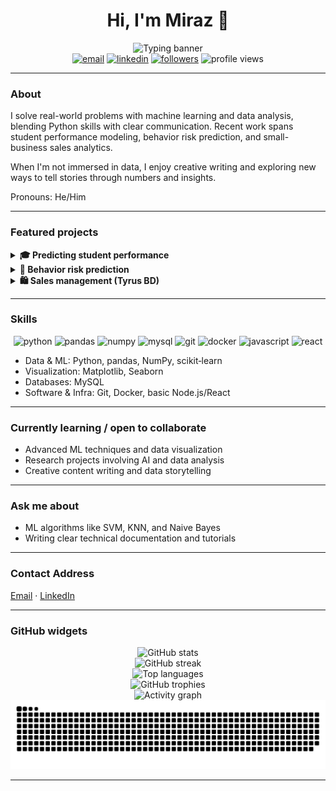 
<h1 align="center">Hi, I'm Miraz 👋</h1>

<div align="center">
  <img src="https://readme-typing-svg.herokuapp.com?font=Fira+Code&weight=600&size=26&duration=2500&pause=800&color=00D1B2&center=true&vCenter=true&width=650&lines=Data+Enthusiast+%F0%9F%8C%8D;Aspiring+Data+Scientist+%F0%9F%A7%AA;Creative+Content+Writer+%F0%9F%93%9D;Always+learning%2C+always+building+%F0%9F%9A%80" alt="Typing banner" />
</div>

<div align="center">
  <a href="mailto:22203246@iubat.edu"><img src="https://img.shields.io/badge/Email-22203246%40iubat.edu-red?style=for-the-badge&logo=gmail&logoColor=white" alt="email" /></a>
  <a href="https://www.linkedin.com/in/mdabdullahibneaziz/"><img src="https://img.shields.io/badge/LinkedIn-Connect-blue?style=for-the-badge&logo=linkedin" alt="linkedin" /></a>
  <a href="https://github.com/AbdullahIbneAziz?tab=followers"><img src="https://img.shields.io/github/followers/AbdullahIbneAziz?label=Follow&style=for-the-badge" alt="followers" /></a>
  <img src="https://komarev.com/ghpvc/?username=AbdullahIbneAziz&style=for-the-badge&color=blueviolet" alt="profile views" />
</div>

---

### About

I solve real-world problems with machine learning and data analysis, blending Python skills with clear communication. Recent work spans student performance modeling, behavior risk prediction, and small-business sales analytics.

When I'm not immersed in data, I enjoy creative writing and exploring new ways to tell stories through numbers and insights.

Pronouns: He/Him

---

### Featured projects

<details>
<summary><b>🎓 Predicting student performance</b></summary>

- Built ML models to identify key success factors (e.g., study patterns, attendance) and surface actionable insights.
- Stack: Python, pandas, scikit‑learn, matplotlib
</details>

<details>
<summary><b>🧠 Behavior risk prediction</b></summary>

- Modeled behavioral features to flag at‑risk cohorts for early intervention.
- Stack: Python, scikit‑learn, feature engineering
</details>

<details>
<summary><b>🛍️ Sales management (Tyrus BD)</b></summary>

- Improved inventory planning and streamlined sales tracking for a local electronics shop.
- Stack: MySQL, Excel, Python
</details>

---

### Skills

<div align="center">
  <img src="https://cdn.jsdelivr.net/gh/devicons/devicon/icons/python/python-original.svg" height="40" alt="python" />
  <img src="https://cdn.jsdelivr.net/gh/devicons/devicon/icons/pandas/pandas-original.svg" height="40" alt="pandas" />
  <img src="https://cdn.jsdelivr.net/gh/devicons/devicon/icons/numpy/numpy-original.svg" height="40" alt="numpy" />
  <img src="https://cdn.jsdelivr.net/gh/devicons/devicon/icons/mysql/mysql-original.svg" height="40" alt="mysql" />
  <img src="https://cdn.jsdelivr.net/gh/devicons/devicon/icons/git/git-original.svg" height="40" alt="git" />
  <img src="https://cdn.jsdelivr.net/gh/devicons/devicon/icons/docker/docker-original.svg" height="40" alt="docker" />
  <img src="https://cdn.jsdelivr.net/gh/devicons/devicon/icons/javascript/javascript-original.svg" height="40" alt="javascript" />
  <img src="https://cdn.jsdelivr.net/gh/devicons/devicon/icons/react/react-original.svg" height="40" alt="react" />
</div>

- Data & ML: Python, pandas, NumPy, scikit‑learn
- Visualization: Matplotlib, Seaborn
- Databases: MySQL
- Software & Infra: Git, Docker, basic Node.js/React

---

### Currently learning / open to collaborate

- Advanced ML techniques and data visualization
- Research projects involving AI and data analysis
- Creative content writing and data storytelling

---

### Ask me about

- ML algorithms like SVM, KNN, and Naive Bayes
- Writing clear technical documentation and tutorials

---

### Contact Address

[Email](mailto:22203246@iubat.edu) · [LinkedIn](https://www.linkedin.com/in/mdabdullahibneaziz/)

---

### GitHub widgets

<div align="center">
  <img src="https://github-readme-stats.vercel.app/api?username=AbdullahIbneAziz&show_icons=true&hide=contribs,prs&cache_seconds=86400&theme=dracula" height="150" alt="GitHub stats" />
</div>

<div align="center">
  <img src="https://streak-stats.demolab.com?user=AbdullahIbneAziz&theme=dracula&hide_border=true" height="150" alt="GitHub streak" />
</div>

<div align="center">
  <img src="https://github-readme-stats.vercel.app/api/top-langs?username=AbdullahIbneAziz&locale=en&hide_title=false&layout=compact&card_width=350&langs_count=8&theme=dracula&hide_border=false" height="150" alt="Top languages" />
</div>

<div align="center">
  <img src="https://github-profile-trophy.vercel.app/?username=AbdullahIbneAziz&theme=dracula&no-frame=true&no-bg=true&row=1&column=6" alt="GitHub trophies" />
</div>

<div align="center">
  <img src="https://github-readme-activity-graph.vercel.app/graph?username=AbdullahIbneAziz&theme=react-dark&hide_border=true" alt="Activity graph" />
</div>

<div align="center">
  <img src="https://raw.githubusercontent.com/platane/snk/output/github-contribution-grid-snake.svg" alt="Contribution snake" />
</div>

---

